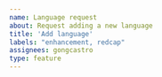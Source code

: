 ```yaml
---
name: Language request
about: Request adding a new language
title: 'Add language'
labels: "enhancement, redcap"
assignees: gongcastro
type: feature
---
```



